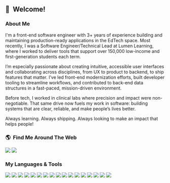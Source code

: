 ## 👋&nbsp;&nbsp;Welcome! 

### About Me

I'm a front-end software engineer with 3+ years of experience building and maintaining production-ready applications in the EdTech space. Most recently, I was a Software Engineer/Technical Lead at Lumen Learning, where I worked to deliver tools that support over 150,000 low-income and first-generation students each term.

I’m especially passionate about creating intuitive, accessible user interfaces and collaborating across disciplines, from UX to product to backend, to ship features that matter. I’ve led front-end modernization efforts, built developer tooling to streamline workflows, and contributed to back-end data structures in a fast-paced, mission-driven environment.

Before tech, I worked in clinical labs where precision and impact were non-negotiable. That same drive now fuels my work in software: building systems that are clear, reliable, and make people’s lives better.

Always learning. Always shipping. Always looking to make an impact that helps people!

### 🌎&nbsp;&nbsp;Find Me Around The Web
<a href="https://www.linkedin.com/in/nicole.aldurien/"><img src="https://img.shields.io/badge/linkedin-%230077B5.svg?&style=for-the-badge&logo=linkedin&logoColor=white" /></a> <a href="mailto:nicole.aldurien@gmail.com?subject=Olá%20Nicole%20Aldurien"><img src="https://img.shields.io/badge/gmail-%23D14836.svg?&style=for-the-badge&logo=gmail&logoColor=white" /></a>



### My Languages & Tools

![](https://img.shields.io/badge/Library-React-informational?style=flat&logo=react&logoColor=white&color=2abdba)
![](https://img.shields.io/badge/Library-Vue-informational?style=flat&logo=vue&logoColor=white&color=2abdba)
![](https://img.shields.io/badge/Code-Typescript-informational?style=flat&logo=typescript&logoColor=white&color=2abdba)
![](https://img.shields.io/badge/Code-Javascript-informational?style=flat&logo=javascript&logoColor=white&color=2abdba)
![](https://img.shields.io/badge/Code-Ruby-informational?style=flat&logo=ruby&logoColor=white&color=2abdba)
![](https://img.shields.io/badge/Code-PHP-informational?style=flat&logo=php&logoColor=white&color=2abdba)
![](https://img.shields.io/badge/Code-HTML5-informational?style=flat&logo=html5&logoColor=white&color=2abdba)
![](https://img.shields.io/badge/Code-CSS3-informational?style=flat&logo=css3&logoColor=white&color=2abdba)
![](https://img.shields.io/badge/Code-Python-informational?style=flat&logo=PYTHON&logoColor=white&color=2abdba)
![](https://img.shields.io/badge/RDBMS-PostgreSQL-informational?style=flat&logo=PostgreSQL&logoColor=white&color=2abdba)
![](https://img.shields.io/badge/Database-MongoDB-informational?style=flat&logo=mongodb&logoColor=white&color=2abdba)
![](https://img.shields.io/badge/Platform-Node.js-informational?style=flat&logo=Node.js&logoColor=white&color=2abdba)
![](https://img.shields.io/badge/Editor-Vim-informational?style=flat&logo=Vim&logoColor=white&color=2abdba)
![](https://img.shields.io/badge/Editor-VS%20Code-informational?style=flat&logo=visual-studio-code&logoColor=white&color=2abdba)
![](https://img.shields.io/badge/Hosting-Heroku-informational?style=flat&logo=heroku&logoColor=white&color=2abdba)
![](https://img.shields.io/badge/Framework-Express-informational?style=flat&logo=express&logoColor=white&color=2abdba)
![](https://img.shields.io/badge/Library-Redux-informational?style=flat&logo=redux&logoColor=white&color=2abdba)

<!--
**nicolealdurien/nicolealdurien** is a ✨ _special_ ✨ repository because its `README.md` (this file) appears on your GitHub profile.

Here are some ideas to get you started:

- 🔭 I’m currently working on ...
- 🌱 I’m currently learning ...
- 👯 I’m looking to collaborate on ...
- 🤔 I’m looking for help with ...
- 💬 Ask me about ...
- 📫 How to reach me: ...
- 😄 Pronouns: ...
- ⚡ Fun fact: ...
-->
